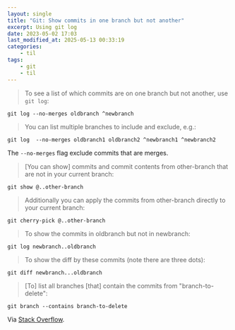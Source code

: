 ```yaml
---
layout: single
title: "Git: Show commits in one branch but not another"
excerpt: Using git log
date: 2023-05-02 17:03
last_modified_at: 2025-05-13 00:33:19
categories:
    - til
tags:
    - git
    - til
---
```


> To see a list of which commits are on one branch but not another, use `git log`:

```shell
git log --no-merges oldbranch ^newbranch
```

> You can list multiple branches to include and exclude, e.g.:

```shell
git log  --no-merges oldbranch1 oldbranch2 ^newbranch1 ^newbranch2
```

The `--no-merges` flag exclude commits that are merges.

> \[You can show\] commits and commit contents from other-branch that are not in your current branch:

```shell
git show @..other-branch
```

> Additionally you can apply the commits from other-branch directly to your current branch:

```shell
git cherry-pick @..other-branch
```

> To show the commits in oldbranch but not in newbranch:

```shell
git log newbranch..oldbranch
```

> To show the diff by these commits (note there are three dots):

```shell
git diff newbranch...oldbranch
```

> \[To\] list all branches \[that\] contain the commits from "branch-to-delete":

```shell
git branch --contains branch-to-delete
```

Via [Stack Overflow](https://stackoverflow.com/questions/1710894/using-git-show-all-commits-that-are-in-one-branch-but-not-the-others).
